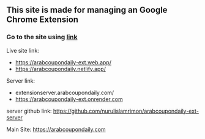 ## This site is made for managing an Google Chrome Extension
### Go to the site using [link](https://arabcoupondaily-ext.web.app/)

Live site link:
* https://arabcoupondaily-ext.web.app/
* https://arabcoupondaily.netlify.app/

Server link:
* extensionserver.arabcoupondaily.com/
* https://arabcoupondaily-ext.onrender.com

server github link: https://github.com/nurulislamrimon/arabcoupondaily-ext-server

Main Site: https://arabcoupondaily.com
